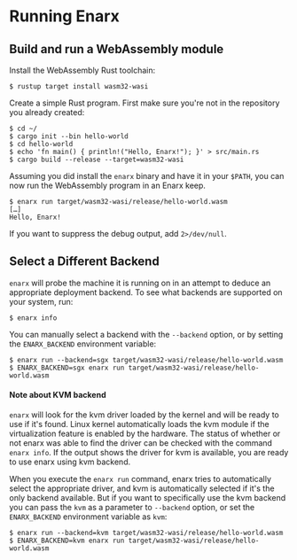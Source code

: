 # Running Enarx

## Build and run a WebAssembly module

Install the WebAssembly Rust toolchain:

    $ rustup target install wasm32-wasi

Create a simple Rust program.  First make sure you're not in the repository you already created:

    $ cd ~/
    $ cargo init --bin hello-world
    $ cd hello-world
    $ echo 'fn main() { println!("Hello, Enarx!"); }' > src/main.rs
    $ cargo build --release --target=wasm32-wasi

Assuming you did install the `enarx` binary and have it in your `$PATH`, you can
now run the WebAssembly program in an Enarx keep.

    $ enarx run target/wasm32-wasi/release/hello-world.wasm
    […]
    Hello, Enarx!

If you want to suppress the debug output, add `2>/dev/null`.

## Select a Different Backend

`enarx` will probe the machine it is running on in an attempt to deduce an
appropriate deployment backend. To see what backends are supported on your
system, run:

    $ enarx info

You can manually select a backend with the `--backend` option, or by
setting the `ENARX_BACKEND` environment variable:

    $ enarx run --backend=sgx target/wasm32-wasi/release/hello-world.wasm
    $ ENARX_BACKEND=sgx enarx run target/wasm32-wasi/release/hello-world.wasm

#### Note about KVM backend

`enarx` will look for the kvm driver loaded by the kernel and will be ready to use if it's found. Linux kernel
automatically loads the kvm module if the virtualization feature is enabled by the hardware. The status of whether or not
enarx was able to find the driver can be checked with the command `enarx info`. If the output shows the driver for kvm is available, you are ready to use enarx using kvm backend.

When you execute the `enarx run` command, enarx tries to automatically select the appropriate driver, and kvm is automatically selected if it's the only backend available. But if you want to specifically use the kvm backend you can pass the `kvm` as a parameter to `--backend` option, or set the `ENARX_BACKEND` environment variable as `kvm`:

    $ enarx run --backend=kvm target/wasm32-wasi/release/hello-world.wasm
    $ ENARX_BACKEND=kvm enarx run target/wasm32-wasi/release/hello-world.wasm